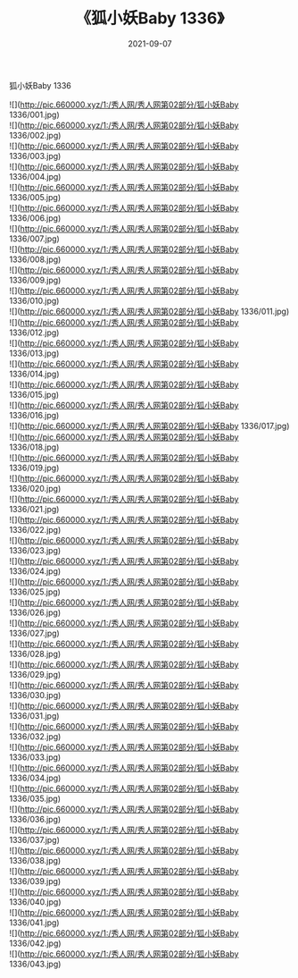 ﻿---
layout: post
title:  《狐小妖Baby 1336》
date:   2021-09-07
img: http://pic.660000.xyz/1:/秀人网/秀人网第02部分/狐小妖Baby 1336/000.jpg
categories: [美女, 清纯, 唯美]
---

狐小妖Baby 1336

  ![](http://pic.660000.xyz/1:/秀人网/秀人网第02部分/狐小妖Baby 1336/001.jpg) <br> ![](http://pic.660000.xyz/1:/秀人网/秀人网第02部分/狐小妖Baby 1336/002.jpg) <br> ![](http://pic.660000.xyz/1:/秀人网/秀人网第02部分/狐小妖Baby 1336/003.jpg) <br> ![](http://pic.660000.xyz/1:/秀人网/秀人网第02部分/狐小妖Baby 1336/004.jpg) <br> ![](http://pic.660000.xyz/1:/秀人网/秀人网第02部分/狐小妖Baby 1336/005.jpg) <br> ![](http://pic.660000.xyz/1:/秀人网/秀人网第02部分/狐小妖Baby 1336/006.jpg) <br> ![](http://pic.660000.xyz/1:/秀人网/秀人网第02部分/狐小妖Baby 1336/007.jpg) <br> ![](http://pic.660000.xyz/1:/秀人网/秀人网第02部分/狐小妖Baby 1336/008.jpg) <br> ![](http://pic.660000.xyz/1:/秀人网/秀人网第02部分/狐小妖Baby 1336/009.jpg) <br> ![](http://pic.660000.xyz/1:/秀人网/秀人网第02部分/狐小妖Baby 1336/010.jpg) <br> ![](http://pic.660000.xyz/1:/秀人网/秀人网第02部分/狐小妖Baby 1336/011.jpg) <br> ![](http://pic.660000.xyz/1:/秀人网/秀人网第02部分/狐小妖Baby 1336/012.jpg) <br> ![](http://pic.660000.xyz/1:/秀人网/秀人网第02部分/狐小妖Baby 1336/013.jpg) <br> ![](http://pic.660000.xyz/1:/秀人网/秀人网第02部分/狐小妖Baby 1336/014.jpg) <br> ![](http://pic.660000.xyz/1:/秀人网/秀人网第02部分/狐小妖Baby 1336/015.jpg) <br> ![](http://pic.660000.xyz/1:/秀人网/秀人网第02部分/狐小妖Baby 1336/016.jpg) <br> ![](http://pic.660000.xyz/1:/秀人网/秀人网第02部分/狐小妖Baby 1336/017.jpg) <br> ![](http://pic.660000.xyz/1:/秀人网/秀人网第02部分/狐小妖Baby 1336/018.jpg) <br> ![](http://pic.660000.xyz/1:/秀人网/秀人网第02部分/狐小妖Baby 1336/019.jpg) <br> ![](http://pic.660000.xyz/1:/秀人网/秀人网第02部分/狐小妖Baby 1336/020.jpg) <br> ![](http://pic.660000.xyz/1:/秀人网/秀人网第02部分/狐小妖Baby 1336/021.jpg) <br> ![](http://pic.660000.xyz/1:/秀人网/秀人网第02部分/狐小妖Baby 1336/022.jpg) <br> ![](http://pic.660000.xyz/1:/秀人网/秀人网第02部分/狐小妖Baby 1336/023.jpg) <br> ![](http://pic.660000.xyz/1:/秀人网/秀人网第02部分/狐小妖Baby 1336/024.jpg) <br> ![](http://pic.660000.xyz/1:/秀人网/秀人网第02部分/狐小妖Baby 1336/025.jpg) <br> ![](http://pic.660000.xyz/1:/秀人网/秀人网第02部分/狐小妖Baby 1336/026.jpg) <br> ![](http://pic.660000.xyz/1:/秀人网/秀人网第02部分/狐小妖Baby 1336/027.jpg) <br> ![](http://pic.660000.xyz/1:/秀人网/秀人网第02部分/狐小妖Baby 1336/028.jpg) <br> ![](http://pic.660000.xyz/1:/秀人网/秀人网第02部分/狐小妖Baby 1336/029.jpg) <br> ![](http://pic.660000.xyz/1:/秀人网/秀人网第02部分/狐小妖Baby 1336/030.jpg) <br> ![](http://pic.660000.xyz/1:/秀人网/秀人网第02部分/狐小妖Baby 1336/031.jpg) <br> ![](http://pic.660000.xyz/1:/秀人网/秀人网第02部分/狐小妖Baby 1336/032.jpg) <br> ![](http://pic.660000.xyz/1:/秀人网/秀人网第02部分/狐小妖Baby 1336/033.jpg) <br> ![](http://pic.660000.xyz/1:/秀人网/秀人网第02部分/狐小妖Baby 1336/034.jpg) <br> ![](http://pic.660000.xyz/1:/秀人网/秀人网第02部分/狐小妖Baby 1336/035.jpg) <br> ![](http://pic.660000.xyz/1:/秀人网/秀人网第02部分/狐小妖Baby 1336/036.jpg) <br> ![](http://pic.660000.xyz/1:/秀人网/秀人网第02部分/狐小妖Baby 1336/037.jpg) <br> ![](http://pic.660000.xyz/1:/秀人网/秀人网第02部分/狐小妖Baby 1336/038.jpg) <br> ![](http://pic.660000.xyz/1:/秀人网/秀人网第02部分/狐小妖Baby 1336/039.jpg) <br> ![](http://pic.660000.xyz/1:/秀人网/秀人网第02部分/狐小妖Baby 1336/040.jpg) <br> ![](http://pic.660000.xyz/1:/秀人网/秀人网第02部分/狐小妖Baby 1336/041.jpg) <br> ![](http://pic.660000.xyz/1:/秀人网/秀人网第02部分/狐小妖Baby 1336/042.jpg) <br> ![](http://pic.660000.xyz/1:/秀人网/秀人网第02部分/狐小妖Baby 1336/043.jpg) <br>